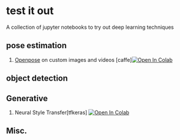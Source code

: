 # test it out
A collection of jupyter notebooks to try out deep learning techniques 

## pose estimation
1. [Openpose](https://github.com/CMU-Perceptual-Computing-Lab/openpose) on custom images and videos [caffe][![Open In Colab](https://colab.research.google.com/assets/colab-badge.svg)](https://colab.research.google.com/drive/1Gek5lSMC84lKS2HYkv4go7Aiy1U2Muf4#scrollTo=U_Xryl43Roqe)

## object detection

## Generative
1. Neural Style Transfer[tfkeras] [![Open In Colab](https://colab.research.google.com/assets/colab-badge.svg)](https://colab.research.google.com/github/Sambhav300899/test-it-out/blob/master/Neural_Style_Transfer.ipynb)

## Misc.
